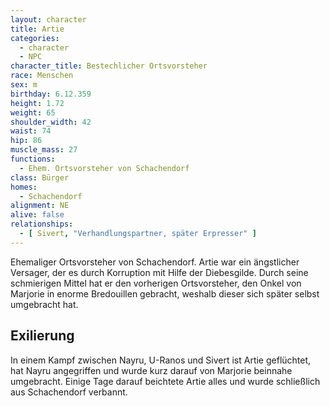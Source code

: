 ```yaml
---
layout: character
title: Artie
categories:
  - character
  - NPC
character_title: Bestechlicher Ortsvorsteher
race: Menschen
sex: m
birthday: 6.12.359
height: 1.72
weight: 65
shoulder_width: 42
waist: 74
hip: 86
muscle_mass: 27
functions:
  - Ehem. Ortsvorsteher von Schachendorf
class: Bürger
homes:
  - Schachendorf
alignment: NE
alive: false
relationships:
  - [ Sivert, "Verhandlungspartner, später Erpresser" ]
---
```


Ehemaliger Ortsvorsteher von Schachendorf. Artie war ein ängstlicher Versager, der es durch Korruption mit Hilfe der
Diebesgilde. Durch seine schmierigen Mittel hat er den vorherigen Ortsvorsteher, den Onkel von Marjorie in enorme
Bredouillen gebracht, weshalb dieser sich später selbst umgebracht hat.

<!--more-->

## Exilierung

In einem Kampf zwischen Nayru, U-Ranos und Sivert ist Artie geflüchtet, hat Nayru angegriffen und wurde kurz darauf von
Marjorie beinnahe umgebracht. Einige Tage darauf beichtete Artie alles und wurde schließlich aus Schachendorf verbannt.